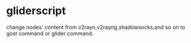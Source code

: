 # gliderscript
change nodes' content from v2rayn,v2rayng,shadowsocks,and so on to gost command or glider command. 
